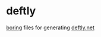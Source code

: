 deftly
======

[boring](https://code.bolddaemon.com/qbit/boring) files for generating [deftly.net](https://deftly.net)
